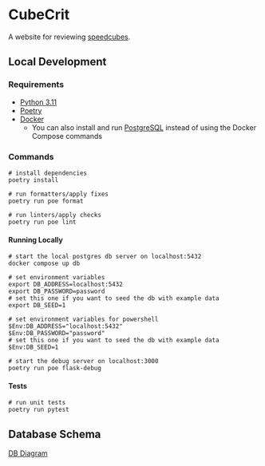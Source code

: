 # CubeCrit

A website for reviewing [speedcubes](https://en.wikipedia.org/wiki/Speedcubing).

## Local Development

### Requirements

- [Python 3.11](https://www.python.org/downloads)
- [Poetry](https://python-poetry.org/docs/#installation)
- [Docker](https://docs.docker.com/desktop)
  - You can also install and run [PostgreSQL](https://www.postgresql.org) instead of using the Docker Compose commands

### Commands

```shell
# install dependencies
poetry install

# run formatters/apply fixes
poetry run poe format

# run linters/apply checks
poetry run poe lint
```

#### Running Locally

```shell
# start the local postgres db server on localhost:5432
docker compose up db

# set environment variables
export DB_ADDRESS=localhost:5432
export DB_PASSWORD=password
# set this one if you want to seed the db with example data
export DB_SEED=1

# set environment variables for powershell
$Env:DB_ADDRESS="localhost:5432"
$Env:DB_PASSWORD="password"
# set this one if you want to seed the db with example data
$Env:DB_SEED=1

# start the debug server on localhost:3000
poetry run poe flask-debug
```

#### Tests

```shell
# run unit tests
poetry run pytest
```

## Database Schema

[DB Diagram](https://dbdiagram.io/d/cubecrit-65cad6a6ac844320ae004c73)
